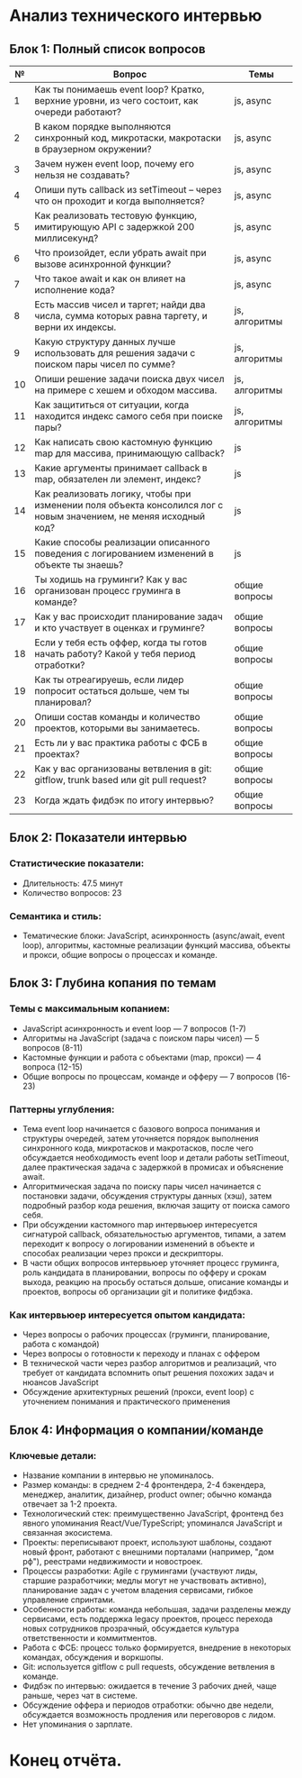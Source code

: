 # Анализ технического интервью

## Блок 1: Полный список вопросов

| №  | Вопрос                                                                                          | Темы          |
|----|------------------------------------------------------------------------------------------------|---------------|
| 1  | Как ты понимаешь event loop? Кратко, верхние уровни, из чего состоит, как очереди работают?     | js, async     |
| 2  | В каком порядке выполняются синхронный код, микротаски, макротаски в браузерном окружении?      | js, async     |
| 3  | Зачем нужен event loop, почему его нельзя не создавать?                                         | js, async     |
| 4  | Опиши путь callback из setTimeout – через что он проходит и когда выполняется?                  | js, async     |
| 5  | Как реализовать тестовую функцию, имитирующую API с задержкой 200 миллисекунд?                  | js, async     |
| 6  | Что произойдет, если убрать await при вызове асинхронной функции?                               | js, async     |
| 7  | Что такое await и как он влияет на исполнение кода?                                            | js, async     |
| 8  | Есть массив чисел и таргет; найди два числа, сумма которых равна таргету, и верни их индексы.   | js, алгоритмы |
| 9  | Какую структуру данных лучше использовать для решения задачи с поиском пары чисел по сумме?    | js, алгоритмы |
| 10 | Опиши решение задачи поиска двух чисел на примере с хешем и обходом массива.                   | js, алгоритмы |
| 11 | Как защититься от ситуации, когда находится индекс самого себя при поиске пары?                | js, алгоритмы |
| 12 | Как написать свою кастомную функцию map для массива, принимающую callback?                      | js            |
| 13 | Какие аргументы принимает callback в map, обязателен ли элемент, индекс?                        | js            |
| 14 | Как реализовать логику, чтобы при изменении поля объекта консолился лог с новым значением, не меняя исходный код? | js            |
| 15 | Какие способы реализации описанного поведения с логированием изменений в объекте ты знаешь?    | js            |
| 16 | Ты ходишь на груминги? Как у вас организован процесс груминга в команде?                       | общие вопросы |
| 17 | Как у вас происходит планирование задач и кто участвует в оценках и груминге?                   | общие вопросы |
| 18 | Если у тебя есть оффер, когда ты готов начать работу? Какой у тебя период отработки?           | общие вопросы |
| 19 | Как ты отреагируешь, если лидер попросит остаться дольше, чем ты планировал?                    | общие вопросы |
| 20 | Опиши состав команды и количество проектов, которыми вы занимаетесь.                            | общие вопросы |
| 21 | Есть ли у вас практика работы с ФСБ в проектах?                                               | общие вопросы |
| 22 | Как у вас организованы ветвления в git: gitflow, trunk based или git pull request?              | общие вопросы |
| 23 | Когда ждать фидбэк по итогу интервью?                                                         | общие вопросы |

## Блок 2: Показатели интервью

### Статистические показатели:
- Длительность: 47.5 минут
- Количество вопросов: 23

### Семантика и стиль:
- Тематические блоки: JavaScript, асинхронность (async/await, event loop), алгоритмы, кастомные реализации функций массива, объекты и прокси, общие вопросы о процессах и команде.

## Блок 3: Глубина копания по темам

### Темы с максимальным копанием:
- JavaScript асинхронность и event loop — 7 вопросов (1-7)
- Алгоритмы на JavaScript (задача с поиском пары чисел) — 5 вопросов (8-11)
- Кастомные функции и работа с объектами (map, прокси) — 4 вопроса (12-15)
- Общие вопросы по процессам, команде и офферу — 7 вопросов (16-23)

### Паттерны углубления:
- Тема event loop начинается с базового вопроса понимания и структуры очередей, затем уточняется порядок выполнения синхронного кода, микротасков и макротасков, после чего обсуждается необходимость event loop и детали работы setTimeout, далее практическая задача с задержкой в промисах и объяснение await.
- Алгоритмическая задача по поиску пары чисел начинается с постановки задачи, обсуждения структуры данных (хэш), затем подробный разбор кода решения, включая защиту от поиска самого себя.
- При обсуждении кастомного map интервьюер интересуется сигнатурой callback, обязательностью аргументов, типами, а затем переходит к вопросу о логировании изменений в объекте и способах реализации через прокси и дескрипторы.
- В части общих вопросов интервьюер уточняет процесс груминга, роль кандидата в планировании, вопросы по офферу и срокам выхода, реакцию на просьбу остаться дольше, описание команды и проектов, вопросы об организации git и политике фидбэка.

### Как интервьюер интересуется опытом кандидата:
- Через вопросы о рабочих процессах (груминги, планирование, работа с командой)
- Через вопросы о готовности к переходу и планах с оффером
- В технической части через разбор алгоритмов и реализаций, что требует от кандидата вспомнить опыт решения похожих задач и нюансов JavaScript
- Обсуждение архитектурных решений (прокси, event loop) с уточнением понимания и практического применения

## Блок 4: Информация о компании/команде

### Ключевые детали:
- Название компании в интервью не упоминалось.
- Размер команды: в среднем 2-4 фронтендера, 2-4 бэкендера, менеджер, аналитик, дизайнер, product owner; обычно команда отвечает за 1-2 проекта.
- Технологический стек: преимущественно JavaScript, фронтенд без явного упоминания React/Vue/TypeScript; упоминался JavaScript и связанная экосистема.
- Проекты: переписывают проект, используют шаблоны, создают новый фронт, работают с внешними порталами (например, "дом рф"), реестрами недвижимости и новостроек.
- Процессы разработки: Agile с грумингами (участвуют лиды, старшие разработчики; медлы могут не участвовать активно), планирование задач с учетом владения сервисами, гибкое управление спринтами.
- Особенности работы: команда небольшая, задачи разделены между сервисами, есть поддержка legacy проектов, процесс перехода новых сотрудников прозрачный, обсуждается культура ответственности и коммитментов.
- Работа с ФСБ: процесс только формируется, внедрение в некоторых командах, обсуждения и воркшопы.
- Git: используется gitflow с pull requests, обсуждение ветвления в команде.
- Фидбэк по интервью: ожидается в течение 3 рабочих дней, чаще раньше, через чат в системе.
- Обсуждение оффера и периодов отработки: обычно две недели, обсуждается возможность продления или переговоров с лидом.
- Нет упоминания о зарплате.

# Конец отчёта.